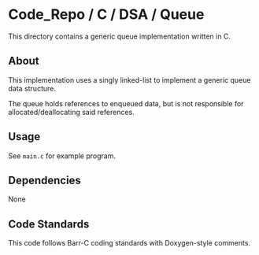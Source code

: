 # Code_Repo / C / DSA / Queue

This directory contains a generic queue implementation written in C.

## About

This implementation uses a singly linked-list to implement a generic queue data structure.

The queue holds references to enqueued data, but is not responsible for allocated/deallocating said references.

## Usage

See `main.c` for example program.

## Dependencies

None

## Code Standards

This code follows Barr-C coding standards with Doxygen-style comments.
